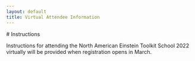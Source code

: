 ```yaml
---
layout: default
title: Virtual Attendee Information
---
```


<div class="container-fluid" markdown="1">
# Instructions

Instructions for attending the North American Einstein Toolkit School
2022 virtually will be provided when registration opens in March.

</div>
